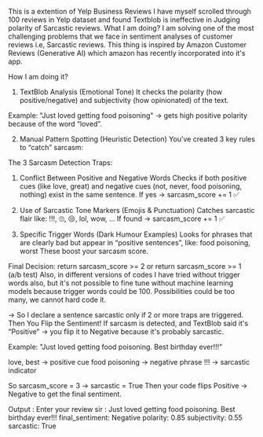 This is a extention of Yelp Business Reviews I have myself scrolled  through 100 reviews in Yelp dataset  and found Textblob is ineffective in Judging polarity of Sarcastic reviews.
What I am doing?
I am solving one of  the most challenging problems that we face in sentiment analyses of  customer reviews i.e, Sarcastic reviews. This thing is inspired by Amazon Customer Reviews (Generative AI)
which amazon has recently incorporated into it's app.

How I am doing it?
1. TextBlob Analysis (Emotional Tone)
It checks the polarity (how positive/negative) and subjectivity (how opinionated) of the text.

Example: "Just loved getting food poisoning" → gets high positive polarity because of the word “loved”.

2. Manual Pattern Spotting (Heuristic Detection)
You’ve created 3 key rules to “catch” sarcasm:

The 3 Sarcasm Detection Traps:
1. Conflict Between Positive and Negative Words
Checks if both positive cues (like love, great) and negative cues (not, never, food poisoning, nothing) exist in the same sentence.
If yes → sarcasm_score += 1 ✅

2. Use of Sarcastic Tone Markers (Emojis & Punctuation)
Catches sarcastic flair like:
!!!, 🙄, 😒, lol, wow, ...
If found → sarcasm_score += 1 ✅

3. Specific Trigger Words (Dark Humour Examples)
Looks for phrases that are clearly bad but appear in “positive sentences”, like:
food poisoning, worst
These boost your sarcasm score.

Final Decision:
return sarcasm_score >= 2  or  return sarcasm_score >= 1 (a/b test)
Also, in different versions of codes I have tried without trigger words also, but it's not possible to fine tune  without machine learning models because trigger words could be 100. Possibilities could be too many, we cannot hard code it.

→ So I declare a sentence sarcastic only if 2 or more traps are triggered.
Then You Flip the Sentiment!
If sarcasm is detected, and TextBlob said it's “Positive” → you flip it to Negative because it's probably sarcastic.

Example:
"Just loved getting food poisoning. Best birthday ever!!!"

love, best → positive cue
food poisoning → negative phrase
!!! → sarcastic indicator

So sarcasm_score = 3 → sarcastic = True
Then your code flips Positive → Negative to get the final sentiment.

Output : Enter your review sir : Just loved getting food poisoning. Best birthday ever!!!
final_sentiment: Negative
polarity: 0.85
subjectivity: 0.55
sarcastic: True
